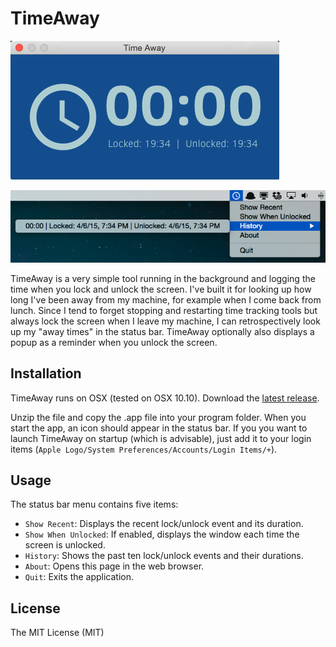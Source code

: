 # TimeAway

![TimeAway](https://github.com/fe9lix/TimeAway/blob/gh-pages/images/timeaway-window.png?raw=true)

![TimeAway](https://github.com/fe9lix/TimeAway/blob/gh-pages/images/timeaway-menu.png?raw=true)

TimeAway is a very simple tool running in the background and logging the time when you lock and unlock the screen. 
I've built it for looking up how long I've been away from my machine, for example when I come back from lunch. 
Since I tend to forget stopping and restarting time tracking tools but always lock the screen when I leave my machine, I can retrospectively look up my "away times" in the status bar. 
TimeAway optionally also displays a popup as a reminder when you unlock the screen.

## Installation
TimeAway runs on OSX (tested on OSX 10.10). Download the [latest release](https://github.com/fe9lix/TimeAway/releases/latest).

Unzip the file and copy the .app file into your program folder. When you start the app, an icon should appear in the status bar.
If you you want to launch TimeAway on startup (which is advisable), just add it to your login items (`Apple Logo/System Preferences/Accounts/Login Items/+`).

## Usage
The status bar menu contains five items:
- `Show Recent`: Displays the recent lock/unlock event and its duration.
- `Show When Unlocked`: If enabled, displays the window each time the screen is unlocked.
- `History`: Shows the past ten lock/unlock events and their durations.
- `About`: Opens this page in the web browser.
- `Quit`: Exits the application.

## License
The MIT License (MIT)
